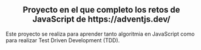 <center>
  <h2>Proyecto en el que completo los retos de JavaScript de https://adventjs.dev/</2>
</center>

Este proyecto se realiza para aprender tanto algoritmia en JavaScript como para 
realizar Test Driven Development (TDD).
